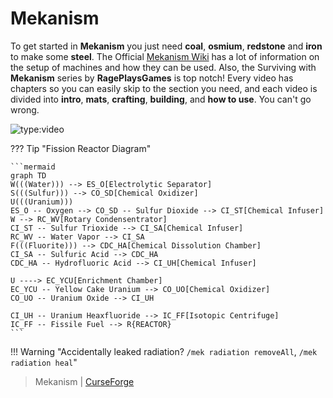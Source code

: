 # Mekanism

To get started in **Mekanism** you just need **coal**, **osmium**, **redstone** and **iron** to make some **steel**. The Official [Mekanism Wiki](https://wiki.aidancbrady.com/wiki/Main_Page) has a lot of information on the setup of machines and how they can be used. Also, the Surviving with **Mekanism** series by **RagePlaysGames** is top notch! Every video has chapters so you can easily skip to the section you need, and each video is divided into **intro**, **mats**, **crafting**, **building**, and **how to use**. You can't go wrong.


![type:video](https://www.youtube.com/embed/EC6S9k54Mp4?si=2BwdTw8O5G_xeDz5)

??? Tip "Fission Reactor Diagram"

    ```mermaid
    graph TD
    W(((Water))) --> ES_O[Electrolytic Separator]
    S(((Sulfur))) --> CO_SD[Chemical Oxidizer]
    U(((Uranium)))
    ES_O -- Oxygen --> CO_SD -- Sulfur Dioxide --> CI_ST[Chemical Infuser]
    W --> RC_WV[Rotary Condensentrator]
    CI_ST -- Sulfur Trioxide --> CI_SA[Chemical Infuser]
    RC_WV -- Water Vapor --> CI_SA
    F(((Fluorite))) --> CDC_HA[Chemical Dissolution Chamber]
    CI_SA -- Sulfuric Acid --> CDC_HA
    CDC_HA -- Hydrofluoric Acid --> CI_UH[Chemical Infuser]

    U ----> EC_YCU[Enrichment Chamber]
    EC_YCU -- Yellow Cake Uranium --> CO_UO[Chemical Oxidizer]
    CO_UO -- Uranium Oxide --> CI_UH

    CI_UH -- Uranium Heaxfluoride --> IC_FF[Isotopic Centrifuge]
    IC_FF -- Fissile Fuel --> R{REACTOR}
    ```


!!! Warning  "Accidentally leaked radiation? `/mek radiation removeAll`, `/mek radiation heal`"

> Mekanism | [CurseForge](https://www.curseforge.com/minecraft/mc-mods/mekanism)
